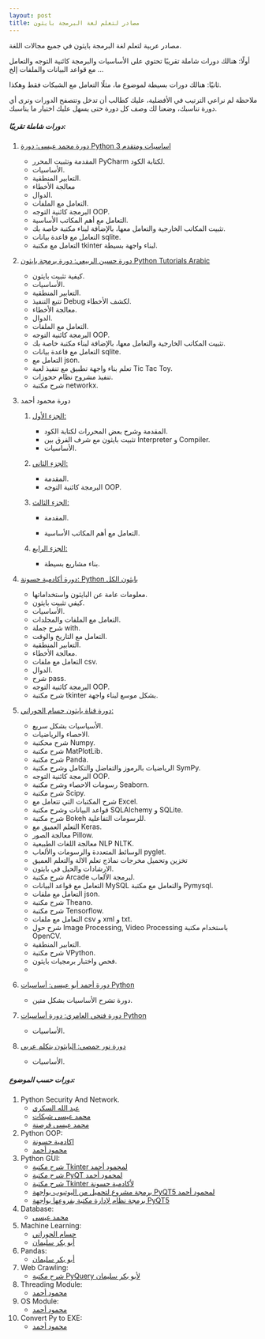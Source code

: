 ```yaml
---
layout: post
title: مصادر لتعلم لغة البرمجة بايثون
---
```


مصادر عربية لتعلم لغة البرمجة بايثون في جميع مجالات اللغة.

أولًا: هنالك دورات شاملة تقريبًا تحتوي على الأساسيات والبرمجة كائنية التوجه والتعامل مع قواعد البيانات والملفات إلخ ...

ثانيًا: هنالك دورات بسيطة لموضوع ما، مثلًا التعامل مع الشبكات فقط وهكذا.

ملاحظة لم نراعي الترتيب في الأفضلية، عليك كطالب أن تدخل وتتصفح الدورات وترى أي دورة تناسبك، وضعنا لك وصف كل دورة حتى يسهل عليك اختيار ما يناسبك.



##### دورات شاملة تقريبًا:

1. [دورة محمد عيسى: دورة Python 3 اساسيات ومتقدم](https://www.youtube.com/playlist?list=PLMYF6NkLrdN98I0nEXOuR_gK8b4w-NJcN)

   - المقدمة وتثبيت المحرر PyCharm لكتابة الكود.
   - الأساسيات.
   - التعابير المنطقية.
   - معالجة الأخطاء
   - الدوال.
   - التعامل مع الملفات.
   - البرمجة كائنية التوجه OOP.
   - التعامل مع أهم المكاتب الأساسية.
   - تثبيت المكاتب الخارجية والتعامل معها، بالإضافة لبناء مكتبة خاصة بك.
   - التعامل مع قاعدة بيانات sqlite.
   - التعامل مع مكتبة tkinter لبناء واجهة بسيطة.

2. [دورة حسين الربيعي: دورة برمجة بايثون Python Tutorials Arabic](https://www.youtube.com/playlist?list=PLF8OvnCBlEY1j4hxoqXqJk08ASU7D_W87)

   - كيفية تثبيت بايثون.
   - الأساسيات.
   - التعابير المنطقية.
   - تتبع التنفيذ Debug لكشف الأخطاء.
   - معالجة الأخطاء.
   - الدوال.
   - التعامل مع الملفات.
   - البرمجة كائنية التوجه OOP.
   - تثبيت المكاتب الخارجية والتعامل معها، بالإضافة لبناء مكتبة خاصة بك.
   - التعامل مع قاعدة بيانات sqlite.
   - التعامل مع json.
   - تعلم بناء واجهة تطبيق مع تنفيذ لعبة Tic Tac Toy.
   - تنفيذ مشروح نظام حجوزات.
   - شرح مكتبة networkx.

3. دورة محمود أحمد

   1. [الجزء الأول:](https://www.youtube.com/playlist?list=PLtGOJcWqvbqfExUkG0ANIZ2Z6H6K0QcaE)

      - المقدمة وشرح بعض المحررات لكتابة الكود.
      - تثبيت بايثون مع شرف الفرق بين Interpreter و Compiler.
      - الأساسيات.

   2. [الجزء الثاني:](https://www.youtube.com/playlist?list=PLtGOJcWqvbqePpE7IWDRTDXo_jjGvJsRA)

      - المقدمة.
      - البرمجة كائنية التوجه OOP.

   3. [الجزء الثالث:](https://www.youtube.com/playlist?list=PLtGOJcWqvbqdro121Y1IAbPOydAhyL13a)

      - المقدمة.

      - التعامل مع أهم المكاتب الأساسية.

        

   4. [الجزء الرابع:](https://www.youtube.com/playlist?list=PLtGOJcWqvbqdRIJa8fdHeVhDG46G3cA2e)

      - بناء مشاريع بسيطة.

4. [دورة أكادمية حسونة: Python بايثون الكل](https://www.youtube.com/watch?v=MxYLqE3Ils8&list=PLHIfW1KZRIfnM9y0sQRwjVz2-IwvnEJep)

   - معلومات عامة عن البايثون واستخداماتها.
   - كيفي تثبيت بايثون.
   - الأساسيات.
   - التعامل مع الملفات والمجلدات.
   - شرح جملة with.
   - التعامل مع التاريخ والوقت.
   - التعابير المنطقية.
   - معالجة الأخطاء.
   - التعامل مع ملفات csv.
   - الدوال.
   - شرح pass.
   - البرمجة كائنية التوجه OOP.
   - شرح مكتبة tkinter بشكل موسع لبناء واجهة.

5. [دورة قناة بايثون حسام الحوراني:](https://www.youtube.com/watch?v=AA7lc2Y6bzI&list=PLYW0LRZ3ePo7ZCXH2VFAVlTZ_b6LJeOPB)

   - الأسياسيات بشكل سريع.
   - الاحصاء والرياضيات.
   - شرح محكتبة Numpy.
   - شرح مكتبة MatPlotLib.
   - شرح مكتبة Panda.
   -  الرياضيات بالرموز والتفاضل والتكامل وشرح مكتبة SymPy.
   - البرمجة كائنية التوجه OOP.
   - رسومات الاحصاء وشرح مكتبة Seaborn.
   - شرح مكتبة Scipy.
   - شرح المكتبات التي تتعامل مع Excel.
   - قواعد البيانات وشرح مكتبة SQLAlchemy و SQLite.
   - شرح مكتبة Bokeh للرسومات التفاعلية.
   - التعلم العميق مع Keras.
   - معالجة الصور Pillow.
   - معالجة اللغات الطبيعية NLP NLTK.
   - الوسائط المتعددة والرسومات والألعاب pyglet.
   - تخزين وتحميل مخرجات نماذج تعلم الالة والتعلم العميق
   - الارشادات والحيل في بايثون.
   - شرح مكتبة Arcade لبرمجة الألعاب.
   - التعامل مع  قواعد البيانات MySQL والتعامل مع مكتبة Pymysql.
   - التعامل مع ملفات json.
   - شرح مكتبة Theano.
   - شرح مكتبة Tensorflow.
   - التعامل مع ملفات csv و xml و txt.
   - شرح حول Image Processing, Video Processing باستخدام مكتبة OpenCV.
   - التعابير المنطقية.
   - شرح مكتبة VPython.
   - فحص واختبار برمجيات بايثون.
   - 

6. [دورة أحمد أبو عيسى: أساسيات Python](https://www.youtube.com/watch?v=JiRbacPf5pU&list=PLTcPeoMjkuCwV-ZUabT5HVhLliTT9of2I)

   - دورة تشرح الأساسيات بشكل متين.

7. [دورة فتحي العامري: دورة أساسيات Python](https://www.youtube.com/watch?v=b1UEYdv-wuM&list=PLs97GbUOC82kmwTurwN1v7HgB9piMJrHS)

   - الأساسيات.

8. [دورة نور حمصي: البايثون يتكلم عربي](https://www.youtube.com/playlist?list=PLPTNqXpQ2tbiesxZbUuG-kxi7_dKBYkcY)

   - الأساسيات.



##### دورات حسب الموضوع:

1. Python Security And Network.
   - [عبد الله السكري](https://www.youtube.com/watch?v=2DqgWxvpwIY&list=PLCIJjtzQPZJ-k4ADq_kyuyWVSRPC5JxeG)
   - [محمد عيسى شبكات](https://www.youtube.com/playlist?list=PLMYF6NkLrdN9wzmjRlcO1UsqgO6KUTODC)
   - [محمد عيسى قرصنة](https://www.youtube.com/playlist?list=PLMYF6NkLrdN8DPzAOW-ceFdrp-KTUSHFR)
2. Python OOP:
   - [اكادمية حسونة](https://www.youtube.com/playlist?list=PLHIfW1KZRIfmHvfmFZZ0XuzZYuoosG9kl)
   - [محمود أحمد](https://www.udemy.com/python-object-oriented-programming-arabic/)
3. Python GUI:
   - [شرح مكتبة Tkinter لمحمود أحمد](https://www.youtube.com/playlist?list=PLTjpmsGYzQq6k_8DOtlhCfCqO-LrESN4z)
   - [شرح مكتبة PyQT لمحمود أحمد](https://www.youtube.com/playlist?list=PLTjpmsGYzQq5OyK7Tp25kx_m5rPr76DEC)
   - [شرح مكتبة Tkinter لأكادمية حسونة](https://www.youtube.com/playlist?list=PLHIfW1KZRIfmMhy8GltKHW5UJ_ZPnGJ0K)
   - [برمجة مشروع لتحميل من اليوتيوب بواجهة PyQT5 لمحمود أحمد](https://www.youtube.com/playlist?list=PLtGOJcWqvbqe5fFCnTxameu-UBi2HI-Z0)
   - [برمجة نظام لإدارة مكتبة بفروعها بواجهة PyQT5](https://www.youtube.com/playlist?list=PLtGOJcWqvbqdxuWWox8bJAiT1AuRjDM7Z)
4. Database:
   - [محمد عيسى](https://www.youtube.com/playlist?list=PLMYF6NkLrdN81QmQL5Eur5xrEcqtKkDtK)
5. Machine Learning:
   - [حسام الحوراني](https://www.youtube.com/playlist?list=PLYW0LRZ3ePo4TFeouzYff88TStgS-X52R)
   - [أبو بكر سليمان](https://www.youtube.com/playlist?list=PLvLvlVqNQGHC3uV0T6TTndqNDDR69tN_1)
6. Pandas:
   - [أبو بكر سليمان](https://www.youtube.com/playlist?list=PLvLvlVqNQGHCb2_ygmr1DQOMOv0yXp84F)
7. Web Crawling:
   - [شرح مكتبة PyQuery لأبو بكر سليمان](https://www.youtube.com/watch?v=GX4DR8_eeM4&list=PLvLvlVqNQGHBxA9uRN_x9r6BrcBqi526F)
8. Threading Module:
   - [محمود أحمد](https://www.youtube.com/playlist?list=PLTjpmsGYzQq5iNjmaBW17vE_widIeflBd)
9. OS Module:
   - [محمود أحمد](https://www.youtube.com/playlist?list=PLTjpmsGYzQq78AZPTUnWY1s_wvW3SCwv4)
10. Convert Py to EXE:
    - [محمود أحمد](https://www.youtube.com/playlist?list=PLtGOJcWqvbqf1RMjesQ2BKkZuoQwdbH7e)

